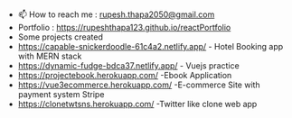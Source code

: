 - 📫 How to reach me : rupesh.thapa2050@gmail.com
- Portfolio : https://rupeshthapa123.github.io/reactPortfolio
- Some projects created
- https://capable-snickerdoodle-61c4a2.netlify.app/ - Hotel Booking app with MERN stack
- https://dynamic-fudge-bdca37.netlify.app/ - Vuejs practice
- https://projectebook.herokuapp.com/  -Ebook Application
- https://vue3ecommerce.herokuapp.com/ -E-commerce Site with payment system Stripe
- https://clonetwtsns.herokuapp.com/ -Twitter like clone web app
<!---
rupeshthapa123/rupeshthapa123 is a ✨ special ✨ repository because its `README.md` (this file) appears on your GitHub profile.
You can click the Preview link to take a look at your changes.
--->
